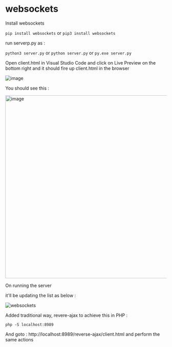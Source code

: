 # websockets

Install websockets

`pip install websockets`
or
`pip3 install websockets`

run serverp.py as :

`python3 server.py`
or
`python server.py`
or
`py.exe server.py`

Open client.html in Visual Studio Code and click on Live Preview on the bottom right and it should fire up client.html in the browser

![image](https://user-images.githubusercontent.com/85973/221402978-2bd4fdd3-28c4-4049-9926-978fcfc739bd.png)

You should see this :

<img width="571" alt="image" src="https://user-images.githubusercontent.com/85973/221403056-6570190e-50b2-48b4-bbbc-eafa3351132e.png">

On running the server 

it'll be updating the list as below :

![websockets](https://user-images.githubusercontent.com/85973/221403190-8832fbec-fd9b-4817-a619-8e4f732e232c.gif)

Added traditional way, revere-ajax to achieve this in PHP :

`php -S localhost:8989`

And goto : http://localhost:8989/reverse-ajax/client.html and perform the same actions